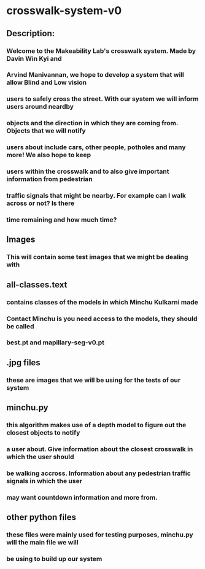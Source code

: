 # crosswalk-system-v0

## Description: 
### Welcome to the Makeability Lab's crosswalk system. Made by Davin Win Kyi and 
### Arvind Manivannan, we hope to develop a system that will allow Blind and Low vision 
### users to safely cross the street. With our system we will inform users around neardby
### objects and the direction in which they are coming from. Objects that we will notify
### users about include cars, other people, potholes and many more! We also hope to keep 
### users within the crosswalk and to also give important information from pedestrian
### traffic signals that might be nearby. For example can I walk across or not? Is there
### time remaining and how much time?


## Images
### This will contain some test images that we might be dealing with 


## all-classes.text
### contains classes of the models in which Minchu Kulkarni made
### Contact Minchu is you need access to the models, they should be called 
### best.pt and mapillary-seg-v0.pt


## .jpg files 
### these are images that we will be using for the tests of our system 


## minchu.py
### this algorithm makes use of a depth model to figure out the closest objects to notify
### a user about. Give information about the closest crosswalk in which the user should 
### be walking accross. Information about any pedestrian traffic signals in which the user 
### may want countdown information and more from. 


## other python files 
### these files were mainly used for testing purposes, minchu.py will the main file we will 
### be using to build up our system 


